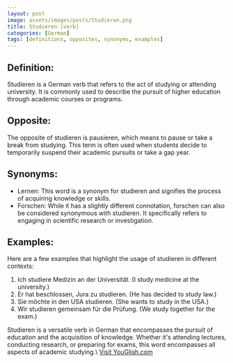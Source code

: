 ```yaml
---
layout: post
image: assets/images/posts/Studieren.png
title: Studieren [verb]
categories: [German]
tags: [definitions, opposites, synonyms, examples]
---
```


## Definition:

Studieren is a German verb that refers to the act of studying or attending university. It is commonly used to describe the pursuit of higher education through academic courses or programs. 

## Opposite:

The opposite of studieren is pausieren, which means to pause or take a break from studying. This term is often used when students decide to temporarily suspend their academic pursuits or take a gap year.

## Synonyms:

- Lernen: This word is a synonym for studieren and signifies the process of acquiring knowledge or skills.
- Forschen: While it has a slightly different connotation, forschen can also be considered synonymous with studieren. It specifically refers to engaging in scientific research or investigation.

## Examples:

Here are a few examples that highlight the usage of studieren in different contexts:

1. Ich studiere Medizin an der Universität. (I study medicine at the university.)
2. Er hat beschlossen, Jura zu studieren. (He has decided to study law.)
3. Sie möchte in den USA studieren. (She wants to study in the USA.)
4. Wir studieren gemeinsam für die Prüfung. (We study together for the exam.)

Studieren is a versatile verb in German that encompasses the pursuit of education and the acquisition of knowledge. Whether it's attending lectures, conducting research, or preparing for exams, this word encompasses all aspects of academic studying.\ <a id="yg-widget-0" class="youglish-widget" data-query="Studieren" data-lang="german" data-components="8412" data-auto-start="0" data-bkg-color="theme_light" data-title="How%20to%20pronounce%20Studieren%20in%20German"  rel="nofollow" href="https://youglish.com">Visit YouGlish.com</a><script async src="https://youglish.com/public/emb/widget.js" charset="utf-8"></script>